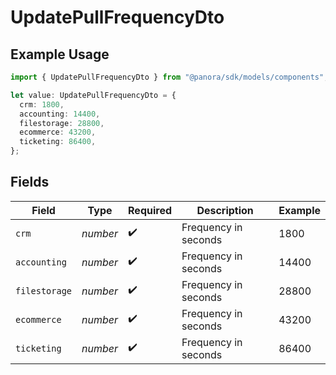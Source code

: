 # UpdatePullFrequencyDto

## Example Usage

```typescript
import { UpdatePullFrequencyDto } from "@panora/sdk/models/components";

let value: UpdatePullFrequencyDto = {
  crm: 1800,
  accounting: 14400,
  filestorage: 28800,
  ecommerce: 43200,
  ticketing: 86400,
};
```

## Fields

| Field                | Type                 | Required             | Description          | Example              |
| -------------------- | -------------------- | -------------------- | -------------------- | -------------------- |
| `crm`                | *number*             | :heavy_check_mark:   | Frequency in seconds | 1800                 |
| `accounting`         | *number*             | :heavy_check_mark:   | Frequency in seconds | 14400                |
| `filestorage`        | *number*             | :heavy_check_mark:   | Frequency in seconds | 28800                |
| `ecommerce`          | *number*             | :heavy_check_mark:   | Frequency in seconds | 43200                |
| `ticketing`          | *number*             | :heavy_check_mark:   | Frequency in seconds | 86400                |
